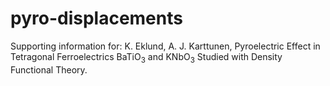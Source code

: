 # pyro-displacements

Supporting information for: K. Eklund, A. J. Karttunen, Pyroelectric Effect in Tetragonal Ferroelectrics BaTiO<sub>3</sub> and KNbO<sub>3</sub> Studied with Density Functional Theory.
